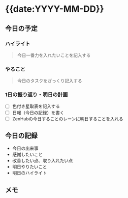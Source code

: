 # {{date:YYYY-MM-DD}}

## 今日の予定

### ハイライト

> 今日一番力を入れたいことを記入する

### やること

> 今日のタスクをざっくり記入する

### 1日の振り返り・明日の計画


- [ ] 色付き星取表を記入する
- [ ] 日報（今日の記録）を書く
- [ ] ZenHubの今日することのレーンに明日することを入れる

## 今日の記録

- 今日の出来事
- 感謝したいこと
- 改善したい点、取り入れたい点
- 明日やりたいこと
- 明日のハイライト

## メモ